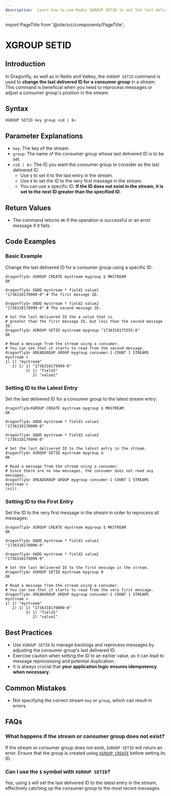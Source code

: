 ```yaml
---
description:  Learn how to use Redis XGROUP SETID to set the last delivered ID of a stream.
---
```


import PageTitle from '@site/src/components/PageTitle';

# XGROUP SETID

<PageTitle title="Redis XGROUP SETID Command (Documentation) | Dragonfly" />

## Introduction

In Dragonfly, as well as in Redis and Valkey, the `XGROUP SETID` command is used to **change the last delivered ID for a consumer group** in a stream.
This command is beneficial when you need to reprocess messages or adjust a consumer group's position in the stream.

## Syntax

```shell
XGROUP SETID key group <id | $>
```

## Parameter Explanations

- `key`: The key of the stream.
- `group`: The name of the consumer group whose last delivered ID is to be set.
- `<id | $>`: The ID you want the consumer group to consider as the last delivered ID.
  - Use `$` to set it to the last entry in the stream.
  - Use `0` to set the ID to the very first message in the stream.
  - You can use a specific ID. **If the ID does not exist in the stream, it is set to the next ID greater than the specified ID.**

## Return Values

- The command returns `OK` if the operation is successful or an error message if it fails.

## Code Examples

### Basic Example

Change the last delivered ID for a consumer group using a specific ID:

```shell
dragonfly$> XGROUP CREATE mystream mygroup $ MKSTREAM
OK

dragonfly$> XADD mystream * field1 value1
"1736318170000-0" # The first message ID.

dragonfly$> XADD mystream * field2 value2
"1736318179999-0" # The second message ID.

# Set the last delivered ID the a value that is
# greater than the first message ID, but less than the second message ID.
dragonfly$> XGROUP SETID mystream mygroup "1736318175555-0"
OK

# Read a message from the stream using a consumer.
# You can see that it starts to read from the second message.
dragonfly$> XREADGROUP GROUP mygroup consumer-1 COUNT 1 STREAMS mystream >
1) 1) "mystream"
   2) 1) 1) "1736318179999-0"
         2) 1) "field2"
            2) "value2"
```

### Setting ID to the Latest Entry

Set the last delivered ID for a consumer group to the latest stream entry:

```shell
dragonfly$>XGROUP CREATE mystream mygroup $ MKSTREAM
OK

dragonfly$> XADD mystream * field1 value1
"1736318170000-0"

dragonfly$> XADD mystream * field2 value2
"1736318179999-0"

# Set the last delivered ID to the latest entry in the stream.
dragonfly$> XGROUP SETID mystream mygroup $
OK

# Read a message from the stream using a consumer.
# Since there are no new messages, the consumer does not read any messages.
dragonfly$> XREADGROUP GROUP mygroup consumer-1 COUNT 1 STREAMS mystream >
(nil)
```

### Setting ID to the First Entry

Set the ID to the very first message in the stream in order to reprocess all messages:

```shell
dragonfly$> XGROUP CREATE mystream mygroup $ MKSTREAM
OK

dragonfly$> XADD mystream * field1 value1
"1736318170000-0"

dragonfly$> XADD mystream * field2 value2
"1736318179999-0"

# Set the last delivered ID to the first message in the stream.
dragonfly$> XGROUP SETID mystream mygroup 0
OK

# Read a message from the stream using a consumer.
# You can see that it starts to read from the very first message.
dragonfly$> XREADGROUP GROUP mygroup consumer-1 COUNT 1 STREAMS mystream >
1) 1) "mystream"
   2) 1) 1) "1736318170000-0"
         2) 1) "field1"
            2) "value1"
```

## Best Practices

- Use `XGROUP SETID` to manage backlogs and reprocess messages by adjusting the consumer group's last delivered ID.
- Exercise caution when setting the ID to an earlier value, as it can lead to message reprocessing and potential duplication.
- It is always crucial that **your application logic ensures idempotency when necessary**.

## Common Mistakes

- Not specifying the correct stream `key` or `group`, which can result in errors.

## FAQs

### What happens if the stream or consumer group does not exist?

If the stream or consumer group does not exist, `XGROUP SETID` will return an error.
Ensure that the group is created using [`XGROUP CREATE`](xgroup-create.md) before setting its ID.

### Can I use the `$` symbol with `XGROUP SETID`?

Yes, using `$` will set the last delivered ID to the latest entry in the stream, effectively catching up the consumer group to the most recent messages.
